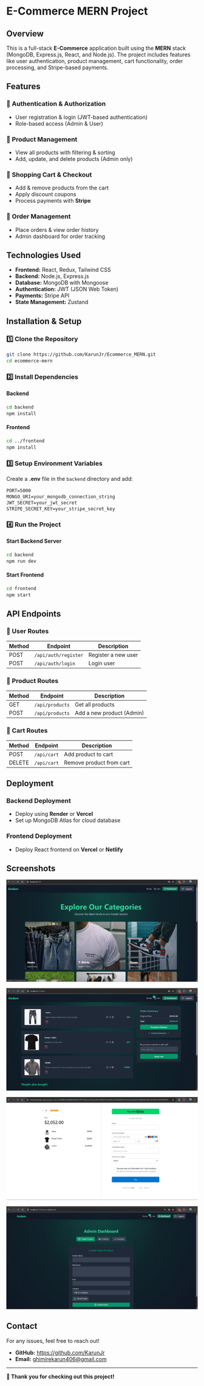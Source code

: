 # E-Commerce MERN Project

## Overview
This is a full-stack **E-Commerce** application built using the **MERN** stack (MongoDB, Express.js, React, and Node.js). The project includes features like user authentication, product management, cart functionality, order processing, and Stripe-based payments.

## Features
### 🔹 Authentication & Authorization
- User registration & login (JWT-based authentication)
- Role-based access (Admin & User)

### 🔹 Product Management
- View all products with filtering & sorting
- Add, update, and delete products (Admin only)

### 🔹 Shopping Cart & Checkout
- Add & remove products from the cart
- Apply discount coupons
- Process payments with **Stripe**

### 🔹 Order Management
- Place orders & view order history
- Admin dashboard for order tracking

## Technologies Used
- **Frontend:** React, Redux, Tailwind CSS
- **Backend:** Node.js, Express.js
- **Database:** MongoDB with Mongoose
- **Authentication:** JWT (JSON Web Token)
- **Payments:** Stripe API
- **State Management:** Zustand

## Installation & Setup
### 1️⃣ Clone the Repository
```bash
git clone https://github.com/KarunJr/Ecommerce_MERN.git
cd ecommerce-mern
```

### 2️⃣ Install Dependencies
#### Backend
```bash
cd backend
npm install
```
#### Frontend
```bash
cd ../frontend
npm install
```

### 3️⃣ Setup Environment Variables
Create a **.env** file in the `backend` directory and add:
```env
PORT=5000
MONGO_URI=your_mongodb_connection_string
JWT_SECRET=your_jwt_secret
STRIPE_SECRET_KEY=your_stripe_secret_key
```

### 4️⃣ Run the Project
#### Start Backend Server
```bash
cd backend
npm run dev
```
#### Start Frontend
```bash
cd frontend
npm start
```

## API Endpoints
### 🔹 User Routes
| Method | Endpoint          | Description           |
|--------|------------------|----------------------|
| POST   | `/api/auth/register` | Register a new user |
| POST   | `/api/auth/login` | Login user |

### 🔹 Product Routes
| Method | Endpoint        | Description             |
|--------|----------------|-------------------------|
| GET    | `/api/products` | Get all products |
| POST   | `/api/products` | Add a new product (Admin) |

### 🔹 Cart Routes
| Method | Endpoint       | Description                 |
|--------|---------------|-----------------------------|
| POST   | `/api/cart`   | Add product to cart |
| DELETE | `/api/cart`   | Remove product from cart |

## Deployment
### **Backend Deployment**
- Deploy using **Render** or **Vercel**
- Set up MongoDB Atlas for cloud database

### **Frontend Deployment**
- Deploy React frontend on **Vercel** or **Netlify**

## Screenshots
![alt text](HomePage.png)

![alt text](Cart.png)

![alt text](Payment.png)

![alt text](<Admin Panel.png>)

## Contact
For any issues, feel free to reach out!
- **GitHub:** https://github.com/KarunJr
- **Email:** ghimirekarun406@gmail.com

---
**🚀 Thank you for checking out this project!**

